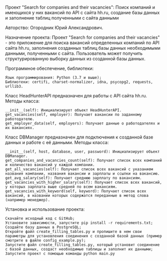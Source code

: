 Проект "Search for companies and their vacancies": Поиск компаний и имеющихся у них вакансий по API с сайта hh.ru, создание базы данных и заполнение таблиц полученными с сайта данными

Авторство: Огородник Юрий Александрович.

Назначение проекта: Проект "Search for companies and their vacancies" - это приложение для поиска вакансий определенных компаний по API сайта hh.ru, заполнения созданных таблиц базы данных необходимыми данными, полученными с сайта. Пользователь может получить структурированную выборку данных из созданной базы данных.

Программное обеспечение, библиотеки:

    Язык программирования: Python (3.7 и выше);
    Библиотеки: certifi, charset-normalizer, idna, psycopg2, requests, urllib3.

Класс HeadHunterAPI предназначен для работы с API сайта hh.ru.
Методы класса:

    __init__(self): Инициализирует объект HeadHunterAPI.
    get_vacancies(self, employer): Получает вакансии по заданному работодателю.
    get_employer_data(self, employers): Получает данные о работодателях и их вакансиях.

Класс DBManager предназначен для подключения к созданной базе данных и работе с её данными.
Методы класса:

    __init__(self, host, database, user, password): Инициализирует объект DBManager.
    get_companies_and_vacancies_count(self): Получает список всех компаний и количество вакансий у каждой компании.
    get_all_vacancies(self): Получает список всех вакансий с указанием названия компании, названия вакансии и зарплаты и ссылки на вакансию.
    get_avg_salary(self): Получает среднюю зарплату по вакансиям.
    get_vacancies_with_higher_salary(self): Получает список всех вакансий, у которых зарплата выше средней по всем вакансиям.
    get_vacancies_with_keyword(self, keyword): Получает список всех вакансий, в названии которых содержатся переданные в метод слова (например менеджер).

Установка и использование проекта:

    Скачайте исходный код с GitHub;
    Установите зависимости, запустите pip install -r requirements.txt;
    Создайте базу данных в PostgreSQL;
    Откройте файл create_filling_tables.py и пропишите в нем свои параметры для установления соединения с созданной базой данных (пример смотрите в файле config_example.py);
    Запустите файл create_filling_tables.py, который установит соединение с базой данных, создаст необходимые таблицы и заполнит их данными; 
    Запустите проект с помощью команды python main.py